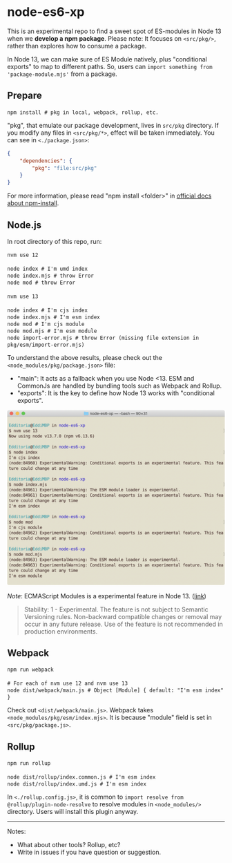 # node-es6-xp

This is an experimental repo to find a sweet spot of ES-modules in Node 13 when we **develop a npm package**. Please note: It focuses on `<src/pkg/>`, rather than explores how to consume a package.

In Node 13, we can make sure of ES Module natively, plus "conditional exports" to map to different paths. So, users can `import something from 'package-module.mjs'` from a package.

## Prepare

```shell
npm install # pkg in local, webpack, rollup, etc.
```

"pkg", that emulate our package development, lives in `src/pkg` directory. If you modify any files in `<src/pkg/*>`, effect will be taken immediately. You can see in `<./package.json>`:

```json
{
	"dependencies": {
		"pkg": "file:src/pkg"
	}
}
```

For more information, please read "npm install \<folder\>" in [official docs about npm-install][npm_install_doc].

## Node.js

In root directory of this repo, run:

```shell
nvm use 12

node index # I'm umd index
node index.mjs # throw Error
node mod # throw Error

nvm use 13

node index # I'm cjs index
node index.mjs # I'm esm index
node mod # I'm cjs module
node mod.mjs # I'm esm module
node import-error.mjs # throw Error (missing file extension in pkg/esm/import-error.mjs)
```

To understand the above results, please check out the `<node_modules/pkg/package.json>` file:

- "main": It acts as a fallback when you use Node <13. ESM and CommonJs are handled by bundling tools such as Webpack and Rollup.
- "exports": It is the key to define how Node 13 works with "conditional exports".

![Screenshot of Terminal for experiencing Node 13 ESM conditional exports][screenshot]

*Note*: ECMAScript Modules is a experimental feature in Node 13. ([link][node_esm_doc])

> Stability: 1 - Experimental. The feature is not subject to Semantic Versioning rules. Non-backward compatible changes or removal may occur in any future release. Use of the feature is not recommended in production environments.

## Webpack

```shell
npm run webpack

# For each of nvm use 12 and nvm use 13
node dist/webpack/main.js # Object [Module] { default: "I'm esm index" }
```

Check out `<dist/webpack/main.js>`. Webpack takes `<node_modules/pkg/esm/index.mjs>`. It is because "module" field is set in `<src/pkg/package.js>`.

## Rollup

```shell
npm run rollup

node dist/rollup/index.common.js # I'm esm index
node dist/rollup/index.umd.js # I'm esm index
```

In `<./rollup.config.js>`, it is common to `import resolve from @rollup/plugin-node-resolve` to resolve modules in `<node_modules/>` directory. Users will install this plugin anyway.

---

Notes:

- What about other tools? Rollup, etc?
- Write in issues if you have question or suggestion.


[screenshot]: docs/images/screenshot-terminal-node-13-esm.png

[npm_install_doc]: https://docs.npmjs.com/cli/install
[node_esm_doc]: https://nodejs.org/api/esm.html
